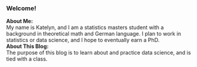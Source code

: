 ### Welcome!
**About Me:** \
My name is Katelyn, and I am a statistics masters student with a background in theoretical math and German language. I plan to work in statistics or data science, and I hope to eventually earn a PhD.\
**About This Blog:** \
The purpose of this blog is to learn about and practice data science, and is tied with a class.
